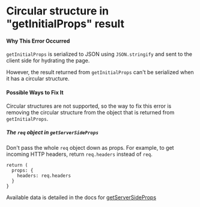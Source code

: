 # Circular structure in "getInitialProps" result

#### Why This Error Occurred

`getInitialProps` is serialized to JSON using `JSON.stringify` and sent to the client side for hydrating the page.

However, the result returned from `getInitialProps` can't be serialized when it has a circular structure.

#### Possible Ways to Fix It

Circular structures are not supported, so the way to fix this error is removing the circular structure from the object that is returned from `getInitialProps`.

##### The `req` object in `getServerSideProps`

Don't pass the whole `req` object down as props. For example, to get incoming HTTP headers, return `req.headers` instead of `req`.

```
return (
  props: {
    headers: req.headers
  }
}
```

Available data is detailed in the docs for [getServerSideProps](https://nextjs.org/docs/api-reference/data-fetching/get-server-side-props#context-parameter)
